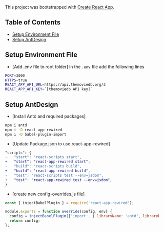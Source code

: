 This project was bootstrapped with [Create React App](https://github.com/facebookincubator/create-react-app).

## Table of Contents
- [Setup Environment File](#setup-environment-file)
- [Setup AntDesign](#setup-antdesign)

## Setup Environment File
 - [Add .env file to root folder]
 in the `.env` file add the following lines
```sh
PORT=3000
HTTPS=true
REACT_APP_API_URL=https://api.themoviedb.org/3
REACT_APP_API_KEY=`[themoviedb API key]`
```

## Setup AntDesign
- [Install Antd and required packages]
```sh
npm i antd
npm i -D react-app-rewired
npm i -D babel-plugin-import
```

- [Update Package.json to use react-app-rewired]
```diff
"scripts": {
-   "start": "react-scripts start",
+   "start": "react-app-rewired start",
-   "build": "react-scripts build",
+   "build": "react-app-rewired build",
-   "test": "react-scripts test --env=jsdom",
+   "test": "react-app-rewired test --env=jsdom",
}
```

- [create new config-overrides.js file]
```js
const { injectBabelPlugin } = require('react-app-rewired');

module.exports = function override(config, env) {
  config = injectBabelPlugin(['import', { libraryName: 'antd', libraryDirectory: 'es', style: 'css' }], config);
  return config;
};
```
